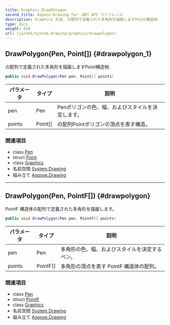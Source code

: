 ```yaml
---
title: Graphics.DrawPolygon
second_title: Aspose.Drawing for .NET API リファレンス
description: Graphics 方法. の配列で定義された多角形を描画しますPoint構造物.
type: docs
weight: 410
url: /ja/net/system.drawing/graphics/drawpolygon/
---
```

## DrawPolygon(Pen, Point[]) {#drawpolygon_1}

の配列で定義された多角形を描画しますPoint構造物.

```csharp
public void DrawPolygon(Pen pen, Point[] points)
```

| パラメータ | タイプ | 説明 |
| --- | --- | --- |
| pen | Pen | Penポリゴンの色、幅、およびスタイルを決定します。 |
| points | Point[] | の配列Pointポリゴンの頂点を表す構造。 |

### 関連項目

* class [Pen](../../pen/)
* struct [Point](../../point/)
* class [Graphics](../)
* 名前空間 [System.Drawing](../../graphics/)
* 組み立て [Aspose.Drawing](../../../)

---

## DrawPolygon(Pen, PointF[]) {#drawpolygon}

PointF 構造体の配列で定義された多角形を描画します。

```csharp
public void DrawPolygon(Pen pen, PointF[] points)
```

| パラメータ | タイプ | 説明 |
| --- | --- | --- |
| pen | Pen | 多角形の色、幅、およびスタイルを決定するペン。 |
| points | PointF[] | 多角形の頂点を表す PointF 構造体の配列。 |

### 関連項目

* class [Pen](../../pen/)
* struct [PointF](../../pointf/)
* class [Graphics](../)
* 名前空間 [System.Drawing](../../graphics/)
* 組み立て [Aspose.Drawing](../../../)


